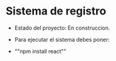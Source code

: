 <h1> Sistema de registro</h1>

- Estado del proyecto: En construccion.
- Para ejecutar el sistema debes poner:

- ""npm install react""
